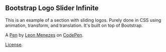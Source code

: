 Bootstrap Logo Slider Infinite
------------------------------
This is an example of a section with sliding logos. Purely done in CSS using animation, transform, and translation. It's built on top of Bootstrap.

A [Pen](https://codepen.io/wolf-leon/pen/RwQOLzL) by [Leon Menezes](https://codepen.io/wolf-leon) on [CodePen](https://codepen.io).

[License](https://codepen.io/license/pen/RwQOLzL).